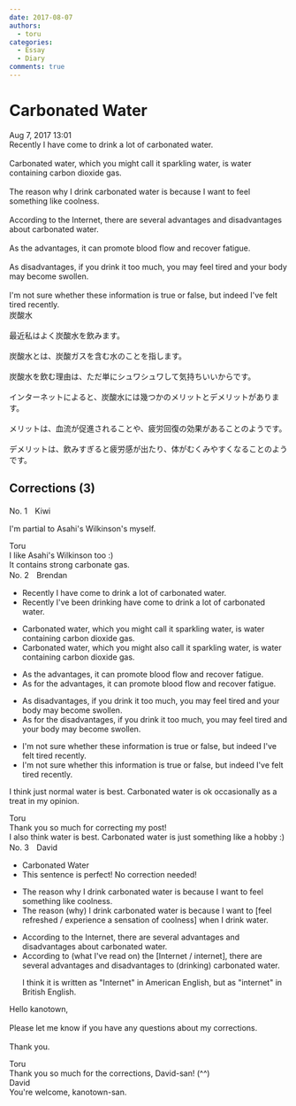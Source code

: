 ```yaml
---
date: 2017-08-07
authors:
  - toru
categories:
  - Essay
  - Diary
comments: true
---
```


# Carbonated Water
<div class="date">Aug 7, 2017 13:01</div>
<div id="post"><div id="body_show_ori">
Recently I have come to drink a lot of carbonated water.<br/><br/>Carbonated water, which you might call it sparkling water, is water containing carbon dioxide gas.<br/><br/>The reason why I drink carbonated water is because I want to feel something like coolness.<br/><br/>According to the Internet, there are several advantages and disadvantages about carbonated water.<br/><br/>As the advantages, it can promote blood flow and recover fatigue.<br/><br/>As disadvantages, if you drink it too much, you may feel tired and your body may become swollen.<br/><br/>I'm not sure whether these information is true or false, but indeed I've felt tired recently.
</div></div>

<!-- more -->

<div id="post_ja"><div id="body_show_mo">
炭酸水<br/><br/>最近私はよく炭酸水を飲みます。<br/><br/>炭酸水とは、炭酸ガスを含む水のことを指します。<br/><br/>炭酸水を飲む理由は、ただ単にシュワシュワして気持ちいいからです。<br/><br/>インターネットによると、炭酸水には幾つかのメリットとデメリットがあります。<br/><br/>メリットは、血流が促進されることや、疲労回復の効果があることのようです。<br/><br/>デメリットは、飲みすぎると疲労感が出たり、体がむくみやすくなることのようです。
</div></div>

## Corrections (3)
<div id="block"><div class="first_name"> No. 1　<span class="just_name">Kiwi</span></div><div id="block2">
<p class="comment_small">
 I'm partial to Asahi's Wilkinson's myself.
</p>

</div><div class="name"><span class="just_name">Toru</span><br>
I like Asahi's Wilkinson too :)<br/>It contains strong carbonate gas.
</div>
</div>
<div id="block"><div class="first_name"> No. 2　<span class="just_name">Brendan </span></div><div id="block2">
<ul class="correction_field">
<li class="incorrect">Recently I have come to drink a lot of carbonated water.</li>
<li class="corrected correct">
Recently <span class="f_red">I've been drinking</span> <span class="sline">have come to drink</span> a lot of carbonated water.
</li>
</ul>
<ul class="correction_field">
<li class="incorrect">Carbonated water, which you might call it sparkling water, is water containing carbon dioxide gas.</li>
<li class="corrected correct">
Carbonated water, which you might <span class="f_red">also</span> call <span class="sline">it</span> sparkling water, is water containing carbon dioxide gas.
</li>
</ul>
<ul class="correction_field">
<li class="incorrect">As the advantages, it can promote blood flow and recover fatigue.</li>
<li class="corrected correct">
As <span class="f_red">for </span>the advantages, it can promote blood flow and recover fatigue.
</li>
</ul>
<ul class="correction_field">
<li class="incorrect">As disadvantages, if you drink it too much, you may feel tired and your body may become swollen.</li>
<li class="corrected correct">
As <span class="f_red">for the </span>disadvantages, if you drink it too much, you may feel tired and your body may become swollen.
</li>
</ul>
<ul class="correction_field">
<li class="incorrect">I'm not sure whether these information is true or false, but indeed I've felt tired recently.</li>
<li class="corrected correct">
I'm not sure whether <span class="f_red">this</span> information is true or false, but indeed I've felt tired recently.
</li>
</ul>
<p class="comment_small">
 I think just normal water is best. Carbonated water is ok occasionally as a treat in my opinion.
</p>

</div><div class="name"><span class="just_name">Toru</span><br>
Thank you so much for correcting my post!<br/>I also think water is best. Carbonated water is just something like a hobby :)
</div>
</div>
<div id="block"><div class="first_name"> No. 3　<span class="just_name">David</span></div><div id="block2">
<ul class="correction_field">
<li class="incorrect">Carbonated Water</li>
<li class="corrected perfect">This sentence is perfect! No correction needed!</li>
</ul>
<ul class="correction_field">
<li class="incorrect">The reason why I drink carbonated water is because I want to feel something like coolness.</li>
<li class="corrected correct">
The reason <span class="f_blue">(</span>why<span class="f_blue">)</span> I drink carbonated water is because I want to <span class="f_blue">[</span>feel <span class="f_blue">refreshed / experience a sensation of </span>coolness<span class="f_blue">] when I drink water</span>.
</li>
</ul>
<ul class="correction_field">
<li class="incorrect">According to the Internet, there are several advantages and disadvantages about carbonated water.</li>
<li class="corrected correct">
According to <span class="f_blue">(what I've read on)</span> the <span class="f_blue">[</span>Internet <span class="f_blue">/ internet]</span>, there are several advantages and disadvantages <span class="f_blue">to (drinking)</span> carbonated water.
<p class="correction_comment">I think it is written as "Internet" in American English, but as "internet" in British English.</p>
</li>
</ul>
<p class="comment_small">
 Hello kanotown,
 <br/>
 <br/>
 Please let me know if you have any questions about my corrections.
 <br/>
 <br/>
 Thank you.
</p>

</div><div class="name"><span class="just_name">Toru</span><br>
Thank you so much for the corrections, David-san! (^^)
</div>
<div class="name"><span class="just_name">David</span><br>
You're welcome, kanotown-san. 
</div>
</div>
